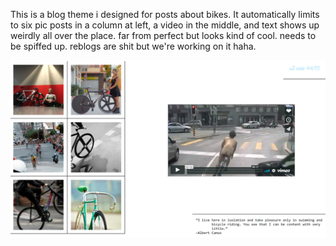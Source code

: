 This is a blog theme i designed for posts about bikes. It automatically limits to six pic posts in a column at left, a video in the middle, and text shows up weirdly all over the place. far from perfect but looks kind of cool. needs to be spiffed up. reblogs are shit but we're working on it haha.

![ThemePic](pic.png)